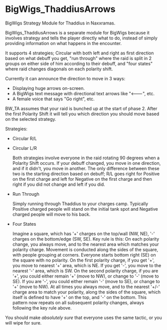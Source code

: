 # BigWigs_ThaddiusArrows
BigWigs Strategy Module for Thaddius in Naxxramas.

BigWigs_ThaddiusArrows is a separate module for BigWigs because it involves
strategy and tells the player directly what to do, instead of simply providing
information on what happens in the encounter.

It supports 4 strategies; Circular with both left and right as first direction
based on what debuff you get, "run through" where the raid is split in 2
groups on either side of him according to their debuff, and "four states"
where raid changes diagonals on each polarity shift.

Currently it can announce the direction to move in 3 ways:
 * Displaying huge arrows on-screen.
 * A BigWigs text message with directional text arrows like "<---", etc.
 * A female voice that says "Go right", etc.

BW_TA assumes that your raid is bunched up at the start of phase 2. After the
first Polarity Shift it will tell you which direction you should move based on
the selected strategy.

Strategies:
 
 * Circular R/L
 
 * Circular L/R
 
   Both strategies involve everyone in the raid rotating 90 degrees when a
   Polarity Shift occurs. If your debuff changed, you move in one direction,
   and if it didn't, you move in another.
   The only difference between these two is the starting direction based on
   debuff; R/L goes right for Positive on the first charge and left for
   Negative on the first charge and then right if you did not change and left
   if you did.

 * Run Through
 
   Simply running through Thaddius to your charges camp. Typically Positive
   charged people will stand on the initial tank spot and Negative charged
   people will move to his back.

 * Four States
   
   Imagine a square, which has '+' charges on the top/wall (NW, NE), '-' charges
   on the bottom/edge (SW, SE). Key rule is this: On each polarity change, you
   always move, and to the nearest area which matches your polarity charge.
   Movement is conducted along the sides of the square, with people grouping
   at corners. Everyone starts bottom right (SE) on the square with no
   polarity. On the first polarity charge, if you get '+', you move to nearest
   '+' area, which is NE. If you get '-', you move to the nearest '-' area, which is SW.
   On the second polarity charge, if you are '+', you could either remain '+' (move
   to NW), or change to '-' (move to SE). If you are '-', you could either remain '-'
   (move to SE), or change to '+' (move to NW). At all times you always move, and
   to the nearest '+/-' charge area to match your polarity, along the sides of
   the square, which itself is defined to have '+' on the top, and '-' on the
   bottom. This pattern now repeats on all subsequent polarity changes,
   always following the key rule above.

You should make *absolutely sure* that everyone uses the same tactic, or you
will wipe for sure.
